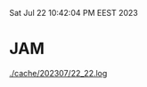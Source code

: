 Sat Jul 22 10:42:04 PM EEST 2023
# JAM
<a href='./cache/202307/22_22.log'>./cache/202307/22_22.log</a>
